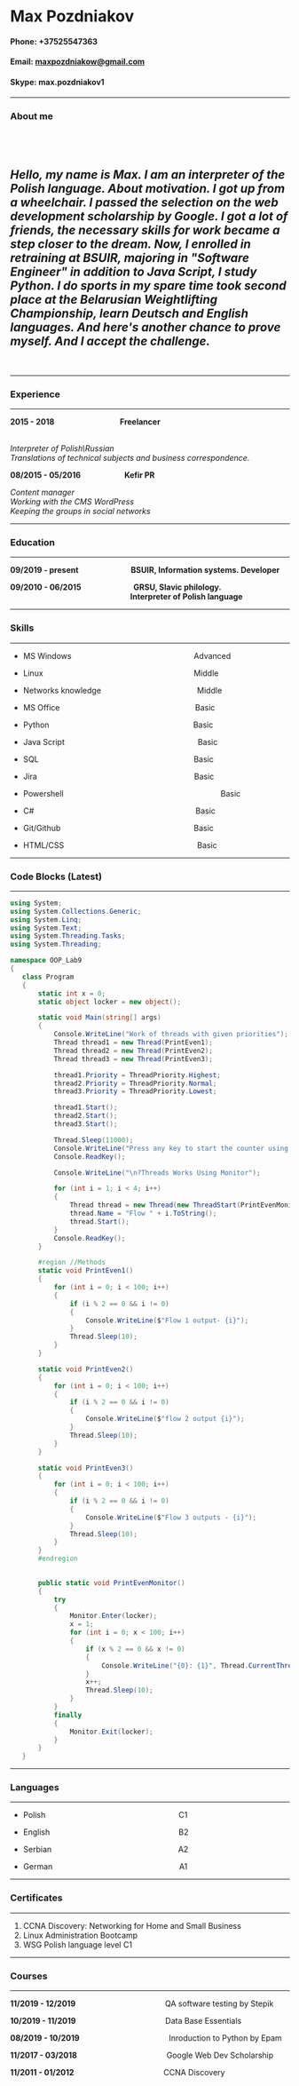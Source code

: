 # **Max Pozdniakov**


#### **Phone**: +37525547363

#### **Email**: maxpozdniakow@gmail.com 


#### **Skype**: max.pozdniakov1


---

### About me
&nbsp;&nbsp;&nbsp;&nbsp;&nbsp;&nbsp;&nbsp;&nbsp;&nbsp;&nbsp;&nbsp;&nbsp;&nbsp;&nbsp;&nbsp;&nbsp;&nbsp;&nbsp;&nbsp;&nbsp;&nbsp;&nbsp;&nbsp;&nbsp;&nbsp;&nbsp;&nbsp;&nbsp;&nbsp;
---
*Hello, my name is Max. I am an interpreter of the Polish language. About motivation. I got up from a wheelchair. I passed the selection on the web development scholarship by Google. I got a lot of friends, the necessary skills for work became a step closer to the dream. Now, I enrolled in retraining at BSUIR, majoring in "Software Engineer" in addition to Java Script, I study Python. I do sports in my spare time took second place at the Belarusian Weightlifting Championship, learn Deutsch and English languages. And here's another chance to prove myself. And I accept the challenge.*
---
&nbsp;&nbsp;&nbsp;&nbsp;&nbsp;&nbsp;&nbsp;&nbsp;&nbsp;&nbsp;&nbsp;&nbsp;&nbsp;&nbsp;&nbsp;&nbsp;&nbsp;&nbsp;&nbsp;&nbsp;&nbsp;&nbsp;&nbsp;&nbsp;&nbsp;&nbsp;&nbsp;&nbsp;&nbsp;

---
### Experience   
---

**2015 - 2018**&nbsp;&nbsp;&nbsp;&nbsp;&nbsp;&nbsp;&nbsp;&nbsp;&nbsp;&nbsp;&nbsp;&nbsp;&nbsp;&nbsp;&nbsp;&nbsp;&nbsp;&nbsp;&nbsp;&nbsp;&nbsp;&nbsp;&nbsp;&nbsp;&nbsp;&nbsp;&nbsp;&nbsp;&nbsp;
**Freelancer**  
&nbsp;&nbsp;&nbsp;&nbsp;&nbsp;&nbsp;&nbsp;&nbsp;&nbsp;&nbsp;&nbsp;&nbsp;&nbsp;&nbsp;&nbsp;&nbsp;&nbsp;

*Interpreter of Polish\Russian  
Translations of technical subjects and business correspondence.* 

**08/2015 - 05/2016**&nbsp;&nbsp;&nbsp;&nbsp;&nbsp;&nbsp;&nbsp;&nbsp;&nbsp;&nbsp;&nbsp;&nbsp;&nbsp;&nbsp;&nbsp;&nbsp;&nbsp; &nbsp; **Kefir PR** 



*Content manager  
Working with the CMS WordPress  
Keeping the groups in social networks*
  
---
### Education
---  

**09/2019&nbsp;-&nbsp;present** &nbsp;&nbsp;&nbsp;&nbsp;&nbsp;&nbsp;&nbsp;&nbsp;&nbsp;&nbsp;&nbsp;&nbsp;&nbsp;&nbsp;&nbsp;&nbsp;&nbsp;&nbsp;&nbsp;&nbsp;&nbsp;&nbsp;&nbsp;**BSUIR, Information systems.&nbsp;Developer**




**09/2010 - 06/2015**&nbsp;&nbsp;&nbsp;&nbsp;&nbsp;&nbsp;&nbsp;&nbsp;&nbsp;&nbsp;&nbsp;&nbsp;&nbsp;&nbsp;&nbsp;&nbsp;&nbsp;&nbsp;&nbsp;&nbsp;&nbsp;&nbsp;&nbsp;  **GRSU, Slavic philology.**
&nbsp;&nbsp;&nbsp;&nbsp;&nbsp;&nbsp;&nbsp;&nbsp;&nbsp;&nbsp;&nbsp;&nbsp;&nbsp;&nbsp;&nbsp;&nbsp;&nbsp;&nbsp;&nbsp;&nbsp;&nbsp;&nbsp;&nbsp;&nbsp;&nbsp;&nbsp;&nbsp;&nbsp;&nbsp;&nbsp;&nbsp;&nbsp;&nbsp;&nbsp;&nbsp;&nbsp;&nbsp;&nbsp;&nbsp;&nbsp;&nbsp;&nbsp;&nbsp;&nbsp;&nbsp;&nbsp;&nbsp;&nbsp;&nbsp;&nbsp;&nbsp;&nbsp;&nbsp;&nbsp;&nbsp;**Interpreter of Polish language**


___
### Skills
___

* MS Windows    &nbsp;&nbsp;&nbsp;&nbsp;&nbsp;&nbsp;&nbsp;&nbsp;&nbsp;&nbsp;&nbsp;&nbsp;&nbsp;&nbsp;&nbsp;&nbsp;&nbsp;&nbsp;&nbsp;&nbsp;&nbsp;&nbsp;&nbsp;&nbsp;&nbsp;&nbsp;&nbsp;&nbsp;&nbsp;&nbsp;&nbsp;&nbsp;&nbsp;&nbsp;&nbsp;&nbsp;&nbsp;&nbsp;&nbsp;&nbsp;&nbsp;&nbsp;&nbsp;&nbsp;&nbsp;&nbsp;&nbsp;&nbsp;&nbsp;&nbsp;&nbsp;&nbsp;&nbsp;&nbsp;             Advanced

* Linux       &nbsp;&nbsp;&nbsp;&nbsp;&nbsp;&nbsp;&nbsp;&nbsp;&nbsp;&nbsp;&nbsp;&nbsp;&nbsp;&nbsp;&nbsp;&nbsp;&nbsp;&nbsp;&nbsp;&nbsp;&nbsp;&nbsp;&nbsp;&nbsp;&nbsp;&nbsp;&nbsp;&nbsp;&nbsp;&nbsp;&nbsp;&nbsp;&nbsp;&nbsp;&nbsp;&nbsp;&nbsp;&nbsp;&nbsp;&nbsp;&nbsp;&nbsp;&nbsp;&nbsp;&nbsp;&nbsp;&nbsp;&nbsp;&nbsp;&nbsp;&nbsp;&nbsp;&nbsp;&nbsp;&nbsp; &nbsp;&nbsp; &nbsp;&nbsp; &nbsp;&nbsp; &nbsp;&nbsp;                            Middle

* Networks knowledge   &nbsp;&nbsp;&nbsp;&nbsp;&nbsp;&nbsp;&nbsp;&nbsp;&nbsp;&nbsp;&nbsp;&nbsp;&nbsp;&nbsp;&nbsp;&nbsp;&nbsp;&nbsp;&nbsp;&nbsp;&nbsp;&nbsp;&nbsp;&nbsp;&nbsp;&nbsp;&nbsp;&nbsp;&nbsp;&nbsp;&nbsp;&nbsp;&nbsp;&nbsp;&nbsp;&nbsp;&nbsp;&nbsp;&nbsp;&nbsp; &nbsp;      Middle

* MS Office &nbsp;&nbsp;&nbsp;&nbsp;&nbsp;&nbsp;&nbsp;&nbsp;&nbsp;&nbsp;&nbsp;&nbsp;&nbsp;&nbsp;&nbsp;&nbsp;&nbsp;&nbsp;&nbsp;&nbsp;&nbsp;&nbsp;&nbsp;&nbsp;&nbsp;&nbsp;&nbsp;&nbsp;&nbsp;&nbsp;&nbsp;&nbsp;&nbsp;&nbsp;&nbsp;&nbsp;&nbsp;&nbsp;&nbsp;&nbsp;&nbsp;&nbsp;&nbsp;&nbsp;&nbsp;&nbsp;&nbsp;&nbsp;&nbsp;&nbsp;&nbsp;&nbsp;&nbsp;&nbsp;&nbsp; &nbsp;&nbsp; &nbsp;&nbsp;Basic                                                  

* Python&nbsp;&nbsp;&nbsp;&nbsp;&nbsp;&nbsp;&nbsp;&nbsp;&nbsp;&nbsp;&nbsp;&nbsp;&nbsp;&nbsp;&nbsp;&nbsp;&nbsp;&nbsp;&nbsp;&nbsp;&nbsp;&nbsp;&nbsp;&nbsp;&nbsp;&nbsp;&nbsp;&nbsp;&nbsp;&nbsp;&nbsp;&nbsp;&nbsp;&nbsp;&nbsp;&nbsp;&nbsp;&nbsp;&nbsp;&nbsp;&nbsp;&nbsp;&nbsp;&nbsp;&nbsp;&nbsp;&nbsp;&nbsp;&nbsp;&nbsp;&nbsp;&nbsp;&nbsp;&nbsp;&nbsp;&nbsp;&nbsp;&nbsp;&nbsp;&nbsp;&nbsp;&nbsp;&nbsp;&nbsp;&nbsp; Basic

* Java Script                &nbsp;&nbsp;&nbsp;&nbsp;&nbsp;&nbsp;&nbsp;&nbsp;&nbsp;&nbsp;&nbsp;&nbsp;&nbsp;&nbsp;&nbsp;&nbsp;&nbsp;&nbsp;&nbsp;&nbsp;&nbsp;&nbsp;&nbsp;&nbsp;&nbsp;&nbsp;&nbsp;&nbsp;&nbsp;&nbsp;&nbsp;&nbsp;&nbsp;&nbsp;&nbsp;&nbsp;&nbsp;&nbsp;&nbsp;&nbsp;&nbsp;&nbsp;&nbsp;&nbsp;&nbsp;&nbsp;&nbsp;&nbsp;&nbsp;&nbsp;&nbsp;&nbsp;&nbsp;&nbsp;&nbsp;  &nbsp;&nbsp;&nbsp;&nbsp;Basic

* SQL          &nbsp;&nbsp;&nbsp;&nbsp;&nbsp;&nbsp;&nbsp;&nbsp;&nbsp;&nbsp;&nbsp;&nbsp;&nbsp;&nbsp;&nbsp;&nbsp;&nbsp;&nbsp;&nbsp;&nbsp;&nbsp;&nbsp;&nbsp;&nbsp;&nbsp;&nbsp;&nbsp;&nbsp;&nbsp;&nbsp;&nbsp;&nbsp;&nbsp;&nbsp;&nbsp;&nbsp;&nbsp;&nbsp;&nbsp;&nbsp;&nbsp;&nbsp;&nbsp;&nbsp;&nbsp;&nbsp;&nbsp;&nbsp;&nbsp;&nbsp;&nbsp;&nbsp;&nbsp;&nbsp;&nbsp;               &nbsp;&nbsp;&nbsp;&nbsp;&nbsp;&nbsp;&nbsp;&nbsp;&nbsp;&nbsp;&nbsp;&nbsp;&nbsp;     Basic

* Jira            &nbsp;&nbsp;&nbsp;&nbsp;&nbsp;&nbsp;&nbsp;&nbsp;&nbsp;&nbsp;&nbsp;&nbsp;&nbsp;&nbsp;&nbsp;&nbsp;&nbsp;&nbsp;&nbsp;&nbsp;&nbsp;&nbsp;&nbsp;&nbsp;&nbsp;&nbsp;&nbsp;&nbsp;&nbsp;&nbsp;&nbsp;&nbsp;&nbsp;&nbsp;&nbsp;&nbsp;&nbsp;&nbsp;&nbsp;&nbsp;&nbsp;&nbsp;&nbsp;&nbsp;&nbsp;&nbsp;&nbsp;&nbsp;&nbsp;&nbsp;&nbsp;&nbsp;&nbsp;&nbsp;&nbsp;&nbsp;&nbsp;&nbsp;&nbsp;&nbsp;&nbsp;&nbsp;&nbsp;&nbsp;&nbsp;&nbsp;&nbsp;&nbsp;&nbsp;&nbsp;                    Basic

* Powershell            &nbsp;&nbsp;&nbsp;&nbsp;&nbsp;&nbsp;&nbsp;&nbsp;&nbsp;&nbsp;&nbsp;&nbsp;&nbsp;&nbsp;&nbsp;&nbsp;&nbsp;&nbsp;&nbsp;&nbsp;&nbsp;&nbsp;&nbsp;&nbsp;&nbsp;&nbsp;&nbsp;&nbsp;&nbsp;&nbsp;&nbsp;&nbsp;&nbsp;&nbsp;&nbsp;&nbsp;&nbsp;&nbsp;&nbsp;&nbsp;&nbsp;&nbsp;&nbsp;&nbsp;&nbsp;&nbsp;&nbsp;&nbsp;&nbsp;&nbsp;&nbsp;&nbsp;&nbsp;&nbsp;&nbsp;&nbsp;&nbsp;&nbsp;&nbsp;&nbsp;&nbsp;&nbsp;&nbsp;&nbsp;&nbsp;&nbsp;&nbsp;&nbsp;&nbsp;&nbsp;                    Basic


* C#                   &nbsp;&nbsp;&nbsp;&nbsp;&nbsp;&nbsp;&nbsp;&nbsp;&nbsp;&nbsp;&nbsp;&nbsp;&nbsp;&nbsp;&nbsp;&nbsp;&nbsp;&nbsp;&nbsp;&nbsp;&nbsp;&nbsp;&nbsp;&nbsp;&nbsp;&nbsp;&nbsp;&nbsp;&nbsp;&nbsp;&nbsp;&nbsp;&nbsp;&nbsp;&nbsp;&nbsp;&nbsp;&nbsp;&nbsp;&nbsp;&nbsp;&nbsp;&nbsp;&nbsp;&nbsp;&nbsp;&nbsp;&nbsp;&nbsp;&nbsp;&nbsp;&nbsp;&nbsp;&nbsp;&nbsp;&nbsp;&nbsp;&nbsp;&nbsp;&nbsp;&nbsp;&nbsp;&nbsp;&nbsp;&nbsp;&nbsp;&nbsp;&nbsp;&nbsp;&nbsp;&nbsp;&nbsp;                   Basic

* Git/Github      &nbsp;&nbsp;&nbsp;&nbsp;&nbsp;&nbsp;&nbsp;&nbsp;&nbsp;&nbsp;&nbsp;&nbsp;&nbsp;&nbsp;&nbsp;&nbsp;&nbsp;&nbsp;&nbsp;&nbsp;&nbsp;&nbsp;&nbsp;&nbsp;&nbsp;&nbsp;&nbsp;&nbsp;&nbsp;&nbsp;&nbsp;&nbsp;&nbsp;&nbsp;&nbsp;&nbsp;&nbsp;&nbsp;&nbsp;&nbsp;&nbsp;&nbsp;&nbsp;&nbsp;&nbsp;&nbsp;&nbsp;&nbsp;&nbsp;&nbsp;&nbsp;&nbsp;&nbsp;&nbsp;&nbsp;&nbsp;&nbsp;&nbsp;&nbsp;                        Basic

* HTML/CSS           &nbsp;&nbsp;&nbsp;&nbsp;&nbsp;&nbsp;&nbsp;&nbsp;&nbsp;&nbsp;&nbsp;&nbsp;&nbsp;&nbsp;&nbsp;&nbsp;&nbsp;&nbsp;&nbsp;&nbsp;&nbsp;&nbsp;&nbsp;&nbsp;&nbsp;&nbsp;&nbsp;&nbsp;&nbsp;&nbsp;&nbsp;&nbsp;&nbsp;&nbsp;&nbsp;&nbsp;&nbsp;&nbsp;&nbsp;&nbsp;&nbsp;&nbsp;&nbsp;&nbsp;&nbsp;&nbsp;&nbsp;&nbsp;&nbsp;&nbsp;&nbsp;&nbsp;&nbsp;&nbsp;&nbsp;&nbsp;&nbsp; &nbsp;  Basic

___
### Code Blocks (Latest)
___
```C#
using System;
using System.Collections.Generic;
using System.Linq;
using System.Text;
using System.Threading.Tasks;
using System.Threading;

namespace OOP_Lab9
{
   class Program
   {
       static int x = 0;
       static object locker = new object();

       static void Main(string[] args)
       {
           Console.WriteLine("Work of threads with given priorities");
           Thread thread1 = new Thread(PrintEven1);
           Thread thread2 = new Thread(PrintEven2);
           Thread thread3 = new Thread(PrintEven3);

           thread1.Priority = ThreadPriority.Highest;
           thread2.Priority = ThreadPriority.Normal;
           thread3.Priority = ThreadPriority.Lowest;

           thread1.Start();
           thread2.Start();
           thread3.Start();

           Thread.Sleep(11000);
           Console.WriteLine("Press any key to start the counter using Monitor ...");
           Console.ReadKey();

           Console.WriteLine("\n?Threads Works Using Monitor");

           for (int i = 1; i < 4; i++)
           {
               Thread thread = new Thread(new ThreadStart(PrintEvenMonitor));
               thread.Name = "Flow " + i.ToString();
               thread.Start();
           }
           Console.ReadKey();
       }

       #region //Methods
       static void PrintEven1()
       {
           for (int i = 0; i < 100; i++)
           {
               if (i % 2 == 0 && i != 0)
               {
                   Console.WriteLine($"Flow 1 output- {i}");
               }
               Thread.Sleep(10);
           }
       }

       static void PrintEven2()
       {
           for (int i = 0; i < 100; i++)
           {
               if (i % 2 == 0 && i != 0)
               {
                   Console.WriteLine($"flow 2 output {i}");
               }
               Thread.Sleep(10);
           }
       }

       static void PrintEven3()
       {
           for (int i = 0; i < 100; i++)
           {
               if (i % 2 == 0 && i != 0)
               {
                   Console.WriteLine($"Flow 3 outputs - {i}");
               }
               Thread.Sleep(10);
           }
       }
       #endregion

      
       public static void PrintEvenMonitor()
       {
           try
           {
               Monitor.Enter(locker);
               x = 1;
               for (int i = 0; x < 100; i++)
               {
                   if (x % 2 == 0 && x != 0)
                   {
                       Console.WriteLine("{0}: {1}", Thread.CurrentThread.Name, x);
                   }
                   x++;
                   Thread.Sleep(10);
               }
           }
           finally
           {
               Monitor.Exit(locker);
           }
       }
   }


```
___
### Languages
___



* Polish   &nbsp;&nbsp;&nbsp;&nbsp;&nbsp;&nbsp;&nbsp;&nbsp;&nbsp;&nbsp;&nbsp;&nbsp;&nbsp;&nbsp;&nbsp;&nbsp;&nbsp;&nbsp;&nbsp;&nbsp;&nbsp;&nbsp;&nbsp;&nbsp;&nbsp;&nbsp;&nbsp;&nbsp;&nbsp;&nbsp;&nbsp;&nbsp;&nbsp;&nbsp;&nbsp;&nbsp;&nbsp;&nbsp;&nbsp;&nbsp;&nbsp;&nbsp;&nbsp;&nbsp;&nbsp;&nbsp;&nbsp;&nbsp;&nbsp;&nbsp;&nbsp;&nbsp;&nbsp;&nbsp;&nbsp;&nbsp;&nbsp; &nbsp; C1

* English   &nbsp;&nbsp;&nbsp;&nbsp;&nbsp;&nbsp;&nbsp;&nbsp;&nbsp;&nbsp;&nbsp;&nbsp;&nbsp;&nbsp;&nbsp;&nbsp;&nbsp;&nbsp;&nbsp;&nbsp;&nbsp;&nbsp;&nbsp;&nbsp;&nbsp;&nbsp;&nbsp;&nbsp;&nbsp;&nbsp;&nbsp;&nbsp;&nbsp;&nbsp;&nbsp;&nbsp;&nbsp;&nbsp;&nbsp;&nbsp;&nbsp;&nbsp;&nbsp;&nbsp;&nbsp;&nbsp;&nbsp;&nbsp;&nbsp;&nbsp;&nbsp;&nbsp;&nbsp;&nbsp;&nbsp;&nbsp;&nbsp;  B2

* Serbian   &nbsp;&nbsp;&nbsp;&nbsp;&nbsp;&nbsp;&nbsp;&nbsp;&nbsp;&nbsp;&nbsp;&nbsp;&nbsp;&nbsp;&nbsp;&nbsp;&nbsp;&nbsp;&nbsp;&nbsp;&nbsp;&nbsp;&nbsp;&nbsp;&nbsp;&nbsp;&nbsp;&nbsp;&nbsp;&nbsp;&nbsp;&nbsp;&nbsp;&nbsp;&nbsp;&nbsp;&nbsp;&nbsp;&nbsp;&nbsp;&nbsp;&nbsp;&nbsp;&nbsp;&nbsp;&nbsp;&nbsp;&nbsp;&nbsp;&nbsp;&nbsp;&nbsp;&nbsp;&nbsp;&nbsp;&nbsp; A2

* German   &nbsp;&nbsp;&nbsp;&nbsp;&nbsp;&nbsp;&nbsp;&nbsp;&nbsp;&nbsp;&nbsp;&nbsp;&nbsp;&nbsp;&nbsp;&nbsp;&nbsp;&nbsp;&nbsp;&nbsp;&nbsp;&nbsp;&nbsp;&nbsp;&nbsp;&nbsp;&nbsp;&nbsp;&nbsp;&nbsp;&nbsp;&nbsp;&nbsp;&nbsp;&nbsp;&nbsp;&nbsp;&nbsp;&nbsp;&nbsp;&nbsp;&nbsp;&nbsp;&nbsp;&nbsp;&nbsp;&nbsp;&nbsp;&nbsp;&nbsp;&nbsp;&nbsp;&nbsp;&nbsp;&nbsp;&nbsp;  A1


___
### Certificates
___

1.  CCNA Discovery: Networking for Home and Small Business
2.  Linux Administration Bootcamp
3.  WSG Polish language level C1


___
### Courses
___

**11/2019 - 12/2019**&nbsp;&nbsp;&nbsp;&nbsp;&nbsp;&nbsp;&nbsp;&nbsp;&nbsp;&nbsp;&nbsp;&nbsp;&nbsp;&nbsp;&nbsp;&nbsp;&nbsp;&nbsp;&nbsp;&nbsp;&nbsp;&nbsp;&nbsp;&nbsp;&nbsp;&nbsp;&nbsp;&nbsp;&nbsp;&nbsp;&nbsp;&nbsp;&nbsp;&nbsp;&nbsp;&nbsp;&nbsp;&nbsp;&nbsp;&nbsp;  QA software testing by Stepik

**10/2019 - 11/2019**&nbsp;&nbsp;&nbsp;&nbsp;&nbsp;&nbsp;&nbsp;&nbsp;&nbsp;&nbsp;&nbsp;&nbsp;&nbsp;&nbsp;&nbsp;&nbsp;&nbsp;&nbsp;&nbsp;&nbsp;&nbsp;&nbsp;&nbsp;&nbsp;&nbsp;&nbsp;&nbsp;&nbsp;&nbsp;&nbsp;&nbsp;&nbsp;&nbsp;&nbsp;&nbsp;&nbsp;&nbsp;&nbsp;&nbsp;&nbsp;  Data Base Essentials

**08/2019 - 10/2019** &nbsp;&nbsp;&nbsp;&nbsp;&nbsp;&nbsp;&nbsp;&nbsp;&nbsp;&nbsp;&nbsp;&nbsp;&nbsp;&nbsp;&nbsp;&nbsp;&nbsp;&nbsp;&nbsp;&nbsp;&nbsp;&nbsp;&nbsp;&nbsp;&nbsp;&nbsp;&nbsp;&nbsp;&nbsp;&nbsp;&nbsp;&nbsp;&nbsp;&nbsp;&nbsp;&nbsp;&nbsp;&nbsp;&nbsp;&nbsp;Inroduction to Python by Epam

**11/2017 - 03/2018** &nbsp;&nbsp;&nbsp;&nbsp;&nbsp;&nbsp;&nbsp;&nbsp;&nbsp;&nbsp;&nbsp;&nbsp;&nbsp;&nbsp;&nbsp;&nbsp;&nbsp;&nbsp;&nbsp;&nbsp;&nbsp;&nbsp;&nbsp;&nbsp;&nbsp;&nbsp;&nbsp;&nbsp;&nbsp;&nbsp;&nbsp;&nbsp;&nbsp;&nbsp;&nbsp;&nbsp;&nbsp;&nbsp;&nbsp;  Google Web Dev Scholarship

**11/2011 - 01/2012** &nbsp;&nbsp;&nbsp;&nbsp;&nbsp;&nbsp;&nbsp;&nbsp;&nbsp;&nbsp;&nbsp;&nbsp;&nbsp;&nbsp;&nbsp;&nbsp;&nbsp;&nbsp;&nbsp;&nbsp;&nbsp;&nbsp;&nbsp;&nbsp;&nbsp;&nbsp;&nbsp;&nbsp;&nbsp;&nbsp;&nbsp;&nbsp;&nbsp;&nbsp;&nbsp;&nbsp;&nbsp;&nbsp;&nbsp;&nbsp;CCNA Discovery

